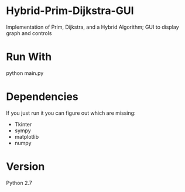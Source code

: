 # Hybrid-Prim-Dijkstra-GUI
Implementation of Prim, Dijkstra, and a Hybrid Algorithm; GUI to display graph and controls

# Run With
python main.py

# Dependencies
If you just run it you can figure out which are missing:
- Tkinter
- sympy
- matplotlib
- numpy

# Version
Python 2.7